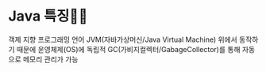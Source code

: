 # Java 특징🙋‍♀️

객제 지향 프로그래밍 언어
JVM(자바가상머신/Java Virtual Machine) 위에서 동작하기 때문에 운영체제(OS)에 독립적
GC(가비지컬렉터/GabageCollector)를 통해 자동으로 메모리 관리가 가능



